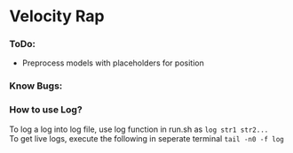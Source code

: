 # Velocity Rap

<h3>ToDo:</h3>
<ul>
    <li>Preprocess models with placeholders for position</li>
</ul>
<h3>Know Bugs:</h3>
<ul>
</ul>
<h3>How to use Log?</h3>
<p>To log a log into log file, use log function in run.sh as <code>log str1 str2...</code><br>To get live logs, execute the following in seperate terminal <code>tail -n0 -f log</code></p>

